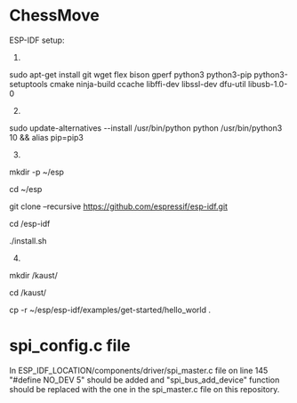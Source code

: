 # ChessMove

ESP-IDF setup:

1) 
sudo apt-get install git wget flex bison gperf python3 python3-pip python3-setuptools cmake ninja-build ccache libffi-dev libssl-dev dfu-util libusb-1.0-0 

2) 
sudo update-alternatives --install /usr/bin/python python /usr/bin/python3 10 && alias pip=pip3

3) 
mkdir -p ~/esp

cd ~/esp 

git clone –recursive https://github.com/espressif/esp-idf.git 

cd /esp-idf 

./install.sh 

4)
mkdir /kaust/ 

cd /kaust/ 

cp -r ~/esp/esp-idf/examples/get-started/hello_world . 


# spi_config.c file
In ESP_IDF_LOCATION/components/driver/spi_master.c file on line 145 "#define NO_DEV 5" should be added and "spi_bus_add_device" function should be replaced with the one in the spi_master.c file on this repository.


